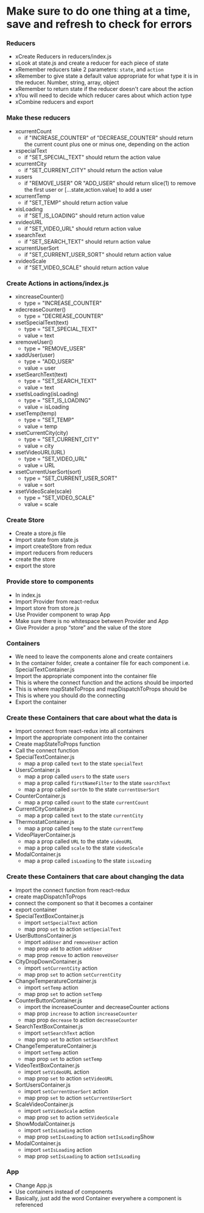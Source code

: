 # Make sure to do one thing at a time, save and refresh to check for errors

###  Reducers
  * xCreate Reducers in reducers/index.js
  * xLook at state.js and create a reducer for each piece of state
  * xRemember reducers take 2 parameters: `state`, and `action`
  * xRemember to give state a default value appropriate for what type it is in the reducer. Number, string, array, object
  * xRemember to return state if the reducer doesn't care about the action
  * xYou will need to decide which reducer cares about which action type
  * xCombine reducers and export

### Make these reducers
  * xcurrentCount
    * if "INCREASE_COUNTER" of "DECREASE_COUNTER" should return the current count plus one or minus one, depending on the action
  * xspecialText
    * if "SET_SPECIAL_TEXT" should return the action value
  * xcurrentCity
    * if "SET_CURRENT_CITY" should return the action value
  * xusers
    * if "REMOVE_USER" OR "ADD_USER" should return slice(1) to remove the first user or [...state,action.value] to add a user
  * xcurrentTemp
    * if "SET_TEMP" should return action value
  * xisLoading
    * if "SET_IS_LOADING" should return action value  
  * xvideoURL
    * if "SET_VIDEO_URL" should return action value
  * xsearchText
    * if "SET_SEARCH_TEXT" should return action value
  * xcurrentUserSort
    * if "SET_CURRENT_USER_SORT" should return action value
  * xvideoScale
    * if "SET_VIDEO_SCALE" should return action value
### Create Actions in actions/index.js
  * xincreaseCounter()
    * type = "INCREASE_COUNTER"
  * xdecreaseCounter()
    * type = "DECREASE_COUNTER"
  * xsetSpecialText(text)
    * type = "SET_SPECIAL_TEXT"
    * value = text
  * xremoveUser()
    * type = "REMOVE_USER"
  * xaddUser(user)
    * type = "ADD_USER"
    * value = user
  * xsetSearchText(text)
    * type = "SET_SEARCH_TEXT"
    * value = text
  * xsetIsLoading(isLoading)
    * type = "SET_IS_LOADING"
    * value = isLoading
  * xsetTemp(temp)
    * type = "SET_TEMP"
    * value = temp
  * xsetCurrentCity(city)
    * type = "SET_CURRENT_CITY"
    * value = city
  * xsetVideoURL(URL)
    * type = "SET_VIDEO_URL"
    * value = URL
  * xsetCurrentUserSort(sort)
    * type = "SET_CURRENT_USER_SORT"
    * value = sort
  * xsetVideoScale(scale)
    * type = "SET_VIDEO_SCALE"
    * value = scale
### Create Store
  * Create a store.js file
  * Import state from state.js
  * import createStore from redux
  * import reducers from reducers
  * create the store
  * export the store

### Provide store to components
  * In index.js
  * Import Provider from react-redux
  * Import store from store.js
  * Use Provider component to wrap App
  * Make sure there is no whitespace between Provider and App
  * Give Provider a prop “store” and the value of the store


### Containers
  * We need to leave the components alone and create containers
  * In the container folder, create a container file for each component i.e. SpecialTextContainer.js
  * Import the appropriate component into the container file
  * This is where the connect function and the actions should be imported
  * This is where mapStateToProps and mapDispatchToProps should be
  * This is where you should do the connecting
  * Export the container



### Create these Containers that care about what the data is
  * Import connect from react-redux into all containers
  * Import the appropriate component into the container
  * Create mapStateToProps function
  * Call the connect function
  * SpecialTextContainer.js
    * map a prop called `text` to the state `specialText`
  * UsersContainer.js
    * map a prop called `users` to the state `users`
    * map a prop called `firstNameFilter` to the state `searchText`
    * map a prop called `sortOn` to the state `currentUserSort`
  * CounterContainer.js
    * map a prop called `count` to the state `currentCount`
  * CurrentCityContainer.js
    * map a prop called `text` to the state `currentCity`
  * ThermostatContainer.js
    * map a prop called `temp` to the state `currentTemp`
  * VideoPlayerContainer.js
    * map a prop called `URL` to the state `videoURL`
    * map a prop called `scale` to the state `videoScale`
  * ModalContainer.js
    * map a prop called `isLoading` to the state `isLoading`

### Create these Containers that care about changing the data
  * Import the connect function from react-redux
  * create mapDispatchToProps
  * connect the component so that it becomes a container
  * export container
  * SpecialTextBoxContainer.js
    * import `setSpecialText` action
    * map prop `set` to action `setSpecialText`
  * UserButtonsContainer.js
    * import `addUser` and `removeUser` action
    * map prop `add` to action `addUser`
    * map prop `remove` to action `removeUser`
  * CityDropDownContainer.js
    * import `setCurrentCity` action
    * map prop `set` to action `setCurrentCity`
  * ChangeTemperatureContainer.js
    * import `setTemp` action
    * map prop `set` to action `setTemp`
  * CounterButtonContainer.js
    * import the increaseCounter and decreaseCounter actions
    * map prop `increase` to action `increaseCounter`
    * map prop `decrease` to action `decreaseCounter`
  * SearchTextBoxContainer.js
    * import `setSearchText` action
    * map prop `set` to action `setSearchText`
  * ChangeTemperatureContainer.js
    * import `setTemp` action
    * map prop `set` to action `setTemp`
  * VideoTextBoxContainer.js
    * import `setVideoURL` action
    * map prop `set` to action `setVideoURL`
  * SortUsersContainer.js
    * import `setCurrentUserSort` action
    * map prop `set` to action `setCurrentUserSort`
  * ScaleVideoContainer.js
    * import `setVideoScale` action
    * map prop `set` to action `setVideoScale`
  * ShowModalContainer.js
    * import `setIsLoading` action
    * map prop `setIsLoading` to action `setIsLoading`Show
  * ModalContainer.js
    * import `setIsLoading` action
    * map prop `setIsLoading` to action `setIsLoading`

### App
  * Change App.js
  * Use containers instead of components
  * Basically, just add the word Container everywhere a component is referenced
